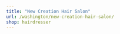 ```yaml
---
title: "New Creation Hair Salon"
url: /washington/new-creation-hair-salon/
shop: hairdresser
---
```

